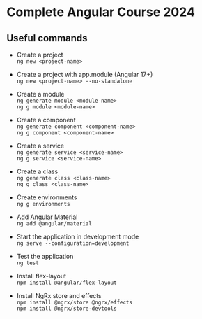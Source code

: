 # Complete Angular Course 2024

## Useful commands

- Create a project
<br>`ng new <project-name>`

- Create a project with app.module (Angular 17+)
<br>`ng new <project-name> --no-standalone`

- Create a module
<br>`ng generate module <module-name>`
<br>`ng g module <module-name>`

- Create a component
<br>`ng generate component <component-name>`
<br>`ng g component <component-name>`

- Create a service
<br>`ng generate service <service-name>`
<br>`ng g service <service-name>`

- Create a class
<br>`ng generate class <class-name>`
<br>`ng g class <class-name>`

- Create environments
<br>`ng g environments`

- Add Angular Material
<br>`ng add @angular/material`

- Start the application in development mode
<br>`ng serve --configuration=development`

- Test the application
<br>`ng test`

- Install flex-layout
<br>`npm install @angular/flex-layout`

- Install NgRx store and effects
<br>`npm install @ngrx/store @ngrx/effects`
<br>`npm install @ngrx/store-devtools`

